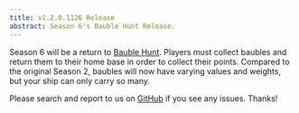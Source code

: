 ```yaml
---
title: v1.2.0.1126 Release
abstract: Season 6's Bauble Hunt Release.
---
```


Season 6 will be a return to [Bauble Hunt](http://mikeware.github.io/SpaceBattleArena/games/baublehunt.html).  Players must collect baubles and return them to their home base in order to collect their points.  Compared to the original Season 2, baubles will now have varying values and weights, but your ship can only carry so many.

Please search and report to us on [GitHub](http://github.com/mikeware/SpaceBattleArena/issues) if you see any issues. Thanks!
